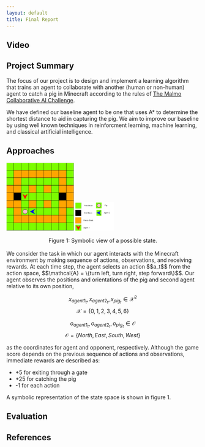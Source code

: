 ```yaml
---
layout: default
title: Final Report
---
```

## Video

## Project Summary
The focus of our project is to design and implement a learning algorithm that trains an agent to collaborate with another (human or non-human) agent to catch a pig in Minecraft according to the rules of [The Malmo Collaborative AI Challenge](https://www.microsoft.com/en-us/research/academic-program/collaborative-ai-challenge/# "Challenge Homepage").

We have defined our baseline agent to be one that uses A* to determine the shortest distance to aid in capturing the pig. We aim to improve our baseline by using well known techniques in reinforcment learning, machine learning, and classical artificial intelligence.

## Approaches
<img src="results/state_space.PNG" alt="alt text" width="35%" height="35%"> <img src="results/labels.png" alt="alt text" width="20%" height="20%">
<center>Figure 1: Symbolic view of a possible state.</center>

<br>
We consider the task in which our agent interacts with the Minecraft environment by making sequence of actions, observations, and receiving rewards. At each time step, the agent selects an action $$a_t$$ from the action space, $$\mathcal{A} = \{turn left, turn right, step forward\}$$. Our agent observes the positions and orientations of the pig and second agent relative to its own position, 

$$x_{agent1_{t}}, \, x_{agent2_{t}}, \, x_{pig_{t}} \in \mathcal{X}^{2}$$
$$\mathcal{X} = \{0, 1, 2, 3, 4, 5, 6\}$$

$$o_{agent1_{t}}, \, o_{agent2_{t}}, \, o_{pig_{t}} \in \mathcal{O}$$
$$\mathcal{O} = \{North, East, South, West\}$$

as the coordinates for agent and opponent, respectively. Although the game score depends on the previous sequence of actions and observations, immediate rewards are described as:
  * +5 for exiting through a gate
  * +25 for catching the pig
  * -1 for each action

A symbolic representation of the state space is shown in figure 1.

## Evaluation

## References
